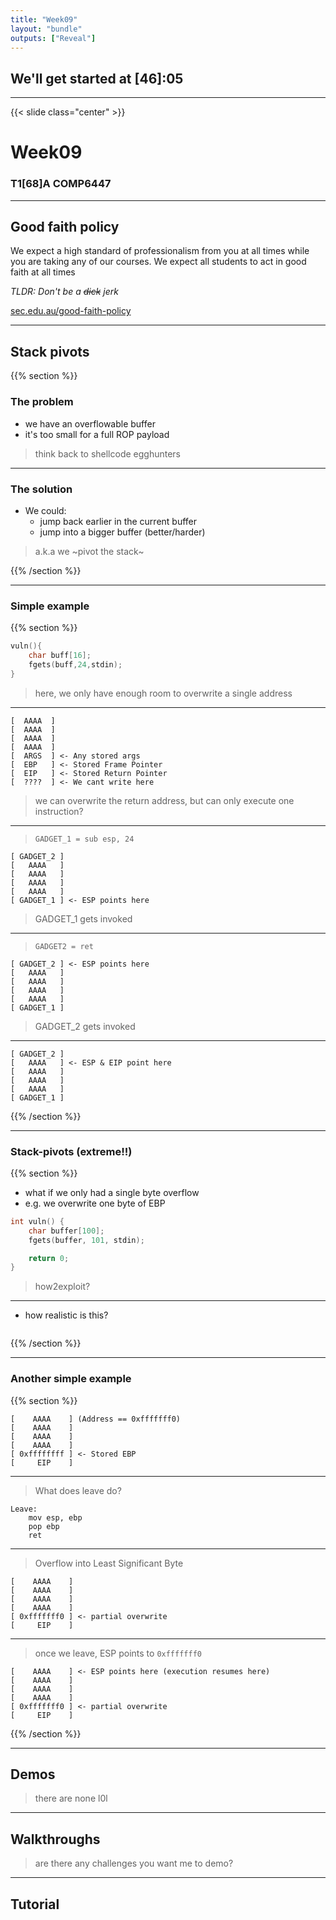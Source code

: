 ```yaml
---
title: "Week09"
layout: "bundle"
outputs: ["Reveal"]
---
```


## We'll get started at [46]:05

---

{{< slide class="center" >}}
# Week09
### T1[68]A COMP6447 

---

## Good faith policy

We expect a high standard of professionalism from you at all times while you are taking any of our courses. We expect all students to act in good faith at all times

*TLDR: Don't be a ~~dick~~ jerk*

[sec.edu.au/good-faith-policy](https://sec.edu.au/good-faith-policy)

---

## Stack pivots
{{% section %}}

### The problem
* we have an overflowable buffer
* it's too small for a full ROP payload

> think back to shellcode egghunters

---

### The solution
* We could:
    * jump back earlier in the current buffer
    * jump into a bigger buffer (better/harder)

> a.k.a we ~pivot the stack~

{{% /section %}}

---

### Simple example
{{% section %}}

```C
vuln(){
    char buff[16];
    fgets(buff,24,stdin);
}
```

> here, we only have enough room to overwrite a single address

---

```
[  AAAA  ]
[  AAAA  ]
[  AAAA  ]
[  AAAA  ]
[  ARGS  ] <- Any stored args
[  EBP   ] <- Stored Frame Pointer
[  EIP   ] <- Stored Return Pointer
[  ????  ] <- We cant write here
```

> we can overwrite the return address, but can only execute one instruction?

---

> `GADGET_1 = sub esp, 24`
```
[ GADGET_2 ] 
[   AAAA   ]
[   AAAA   ]
[   AAAA   ]
[   AAAA   ]
[ GADGET_1 ] <- ESP points here 
```

> GADGET_1 gets invoked

---

> `GADGET2 = ret`
```
[ GADGET_2 ] <- ESP points here
[   AAAA   ]
[   AAAA   ]
[   AAAA   ]
[   AAAA   ]
[ GADGET_1 ]
```

> GADGET_2 gets invoked

---

```
[ GADGET_2 ]
[   AAAA   ] <- ESP & EIP point here
[   AAAA   ]
[   AAAA   ]
[   AAAA   ]
[ GADGET_1 ]
```

{{% /section %}}

---

### Stack-pivots (extreme!!)
{{% section %}}

* what if we only had a single byte overflow
* e.g. we overwrite one byte of EBP

```C
int vuln() {
    char buffer[100];
    fgets(buffer, 101, stdin);

    return 0;
}
```

> how2exploit?

---

* how realistic is this?


```C

```

{{% /section %}}

---

### Another simple example
{{% section %}}

> 
```
[    AAAA    ] (Address == 0xfffffff0)
[    AAAA    ]
[    AAAA    ]
[    AAAA    ]
[ 0xffffffff ] <- Stored EBP
[     EIP    ]
```

---

> What does leave do?
```
Leave:
    mov esp, ebp
    pop ebp
    ret
```

---

> Overflow into Least Significant Byte
```
[    AAAA    ] 
[    AAAA    ]
[    AAAA    ]
[    AAAA    ]
[ 0xfffffff0 ] <- partial overwrite
[     EIP    ] 
```

---

> once we leave, ESP points to `0xfffffff0`
```
[    AAAA    ] <- ESP points here (execution resumes here)
[    AAAA    ] 
[    AAAA    ]
[    AAAA    ]
[ 0xfffffff0 ] <- partial overwrite
[     EIP    ] 
```

{{% /section %}}

---

## Demos
> there are none l0l

---

## Walkthroughs
> are there any challenges you want me to demo?

---

## Tutorial